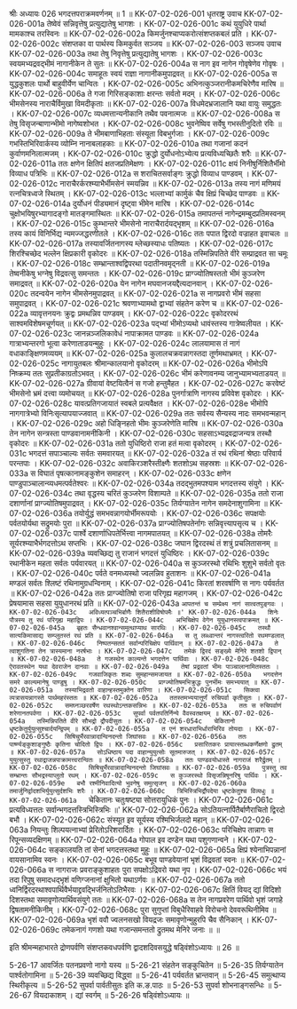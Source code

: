 श्रीः
अध्यायः 026
भगदत्तपराक्रमवर्णनम् ॥ 1 ॥
KK-07-02-026-001	धृतराष्ट्र उवाच 
KK-07-02-026-001a	तेष्वेवं सन्निवृत्तेषु प्रत्युद्यातेषु भागशः ।
KK-07-02-026-001c	कथं युयुधिरे पार्था मामकाश्च तरस्विनः ॥
KK-07-02-026-002a	किमर्जुनश्चाप्यकरोत्संशप्तकबलं प्रति ।
KK-07-02-026-002c	संशप्तका वा पार्थस्य किमकुर्वत सञ्जय ॥
KK-07-02-026-003	सञ्जय उवाच 
KK-07-02-026-003a	तथा तेषु निवृत्तेषु प्रत्युद्यातेषु भागशः ।
KK-07-02-026-003c	स्वयमभ्यद्रवद्भीमं नागानीकेन ते सुतः ॥
KK-07-02-026-004a	स नाग इव नागेन गोवृषेणेव गोवृषः ।
KK-07-02-026-004c	समाहूतः स्वयं राज्ञा नागानीकमुपाद्रवत् ॥
KK-07-02-026-005a	स युद्धकुशलः पार्थो बाहुवीर्येण चान्वितः ।
KK-07-02-026-005c	अभिनत्कुञ्जरानीकमचिरेणैव मारिष ॥
KK-07-02-026-006a	ते गजा गिरिसङ्काशाः क्षरन्तः सर्वतो मदम् ।
KK-07-02-026-006c	भीमसेनस्य नाराचैर्विमुखा विमदीकृताः ॥
KK-07-02-026-007a	विधमेदभ्रजालानि यथा वायुः समुद्धतः ।
KK-07-02-026-007c	व्यधमत्तान्यनीकानि तथैव पवनात्मजः ॥
KK-07-02-026-008a	स तेषु विसृजन्बाणान्भीमो नागेष्वशोभत ।
KK-07-02-026-008c	भुवनेष्विव सर्वेषु गभस्तीनुदितो रविः ॥
KK-07-02-026-009a	ते भीमबाणाभिहताः संस्यूता विबभुर्गजाः ।
KK-07-02-026-009c	गभस्तिभिरिवार्कस्य व्योम्नि नानाबलाहकाः ॥
KK-07-02-026-010a	तथा गजानां कदनं कुर्वाणमनिलात्मजम् ।
KK-07-02-026-010c	क्रुद्धो दुर्योधनोऽभ्येत्य प्रत्यविध्यच्छितैः शरैः ॥
KK-07-02-026-011a	ततः क्षणेन क्षितिपं क्षतजप्रतिमेक्षणः ।
KK-07-02-026-011c	क्षयं निनीषुर्निशितैर्भीमो विव्याध पत्रिभिः ॥
KK-07-02-026-012a	स शराचितसर्वाङ्गः क्रुद्धो विव्याध पाण्डवम् ।
KK-07-02-026-012c	नाराचैरर्करश्म्याभैर्भीमसेनं स्मयन्निव ॥
KK-07-02-026-013a	तस्य नागं मणिमयं रत्नचित्रध्वजे स्थितम् ।
KK-07-02-026-013c	भल्लाभ्यां कार्मुकं चैव क्षिप्रं चिच्छेद पाण्डवः ॥
KK-07-02-026-014a	दुर्योधनं पीड्यमानं दृष्ट्वा भीमेन मारिष ।
KK-07-02-026-014c	चुक्षोभयिषुरभ्यागादङ्गो मातङ्गमास्थितः ॥
KK-07-02-026-015a	तमापतन्तं नागेन्द्रमम्बुदप्रतिमस्वनम् ।
KK-07-02-026-015c	कुम्भान्तरे भीमसेनो नाराचैरार्दयद्भृशम् ॥
KK-07-02-026-016a	तस्य कायं विनिर्भिद्य न्यमज्जद्धरणीतले ।
KK-07-02-026-016c	ततः पपात द्विरदो वज्राहत इवाचलः ॥
KK-07-02-026-017a	तस्यावर्जितनागस्य म्लेच्छस्याधः पतिष्यतः ।
KK-07-02-026-017c	शिरश्चिच्छेद भल्लेन क्षिप्रकारी वृकोदरः ॥
KK-07-02-026-018a	तस्मिन्निपतिते वीरे सम्प्राद्रवत सा चमूः ।
KK-07-02-026-018c	सम्भ्रान्ताश्वद्विपरथा पदातीनवमृद्नती ॥
KK-07-02-026-019a	तेष्वनीकेषु भग्नेषु विद्रवत्सु समन्ततः ।
KK-07-02-026-019c	प्राग्ज्योतिषस्ततो भीमं कुञ्जरेण समाद्रवत् ॥
KK-07-02-026-020a	येन नागेन मघवानजयद्दैत्यदानवान् ।
KK-07-02-026-020c	तदन्वयेन नागेन भीमसेनमुपाद्रवत् ॥
KK-07-02-026-021a	स नागप्रवरो भीमं सहसा समुपाद्रवत् ।
KK-07-02-026-021c	श्रवणाभ्यामथो द्वाभ्यां संहतेन करेण च ॥
KK-07-02-026-022a	व्यावृत्तनयनः क्रुद्वः प्रमथन्निव पाण्डवम् ।
KK-07-02-026-022c	वृकोदररथं साश्वमविशेषमचूर्णयत् ॥
KK-07-02-026-023a	पद्भ्यां भीमोऽप्यथो धावंस्तस्य गात्रेष्वलीयत ।
KK-07-02-026-023c	जानन्नञ्जलिकावेधं नापाक्रामत पाण्डवः ॥
KK-07-02-026-024a	गात्राभ्यन्तरगो भूत्वा करेणाताडयन्मुहुः ।
KK-07-02-026-024c	लालयामास तं नागं वधाकाङ्क्षिणमव्ययम् ॥
KK-07-02-026-025a	कुलालचक्रवन्नागस्तदा तूर्णमथाभ्रमत् ।
KK-07-02-026-025c	नागायुतबलः श्रीमान्कालयानो वृकोदरम् ॥
KK-07-02-026-026a	भीमोऽपि निष्क्रम्य ततः सुप्रतीकाग्रतोऽभवत् ।
KK-07-02-026-026c	भीमं करेणावनम्य जानुभ्यामभ्यताडयत् ॥
KK-07-02-026-027a	ग्रीवायां वेष्टयित्वैनं स गजो हन्तुमैहत ।
KK-07-02-026-027c	करवेष्टं भीमसेनो भ्रमं दत्त्वा व्यमोचयत् ॥
KK-07-02-026-028a	पुनर्गात्राणि नागस्य प्रविवेश वृकोदरः ।
KK-07-02-026-028c	यावत्प्रतिगजायातं स्वबले प्रत्यवैक्षत ।
KK-07-02-026-028e	भीमोपि नागगात्रेभ्यो विनिःसृत्यापयाज्जवात् ॥
KK-07-02-026-029a	ततः सर्वस्य सैन्यस्य नादः समभवन्महान् ।
KK-07-02-026-029c	अहो धिङ्निहतो भीमः कुञ्जरेणेति मारिष ॥
KK-07-02-026-030a	तेन नागेन सन्त्रस्ता पाण्डवानामनीकिनी ।
KK-07-02-026-030c	सहसाऽभ्यद्रवद्राजन्यत्र तस्थौ वृकोदरः ॥
KK-07-02-026-031a	ततो युधिष्ठिरो राजा हतं मत्वा वृकोदरम् ।
KK-07-02-026-031c	भगदत्तं सपाञ्चाल्यः सर्वतः समवारयत् ॥
KK-07-02-026-032a	तं रथं रथिनां श्रेष्ठाः परिवार्य परन्तपाः ।
KK-07-02-026-032c	अवाकिरञ्शरैस्तीक्ष्णैः शतशोऽथ सहस्रशः ॥
KK-07-02-026-033a	स विघातं पृषत्कानामङ्कुशेन समाहरन् ।
KK-07-02-026-033c	क्षणेन पाण्डुपाञ्चालान्व्यधमत्पर्वतेश्वरः ॥
KK-07-02-026-034a	तदद्भुतमपश्याम भगदत्तस्य संयुगे ।
KK-07-02-026-034c	तथा वृद्धस्य चरितं कुञ्जरेण विशाम्पते ॥
KK-07-02-026-035a	ततो राजा दशार्णानां प्राग्ज्योतिषमुपाद्रवत् ।
KK-07-02-026-035c	तिर्यग्यातेन नागेन समदेनाशुगामिना ॥
KK-07-02-026-036a	तयोर्युद्धं समभवन्नागयोर्भीमरूपयोः ।
KK-07-02-026-036c	सपक्षयोः पर्वतयोर्यथा सद्रुमयोः पुरा ॥
KK-07-02-026-037a	प्राग्ज्योतिषपतेर्नागः सन्निवृत्त्यापसृत्य च ।
KK-07-02-026-037c	पार्श्वे दशार्णाधिपतेर्भित्त्वा नागमपातयत् ॥
KK-07-02-026-038a	तोमरैः सूर्यरश्म्याभैर्भगदत्तोऽथ सप्तभिः ।
KK-07-02-026-038c	जघान द्विरदस्थं तं शत्रुं प्रचलितासनम् ॥
KK-07-02-026-039a	व्यवच्छिद्य तु राजानं भगदत्तं युधिष्ठिरः ।
KK-07-02-026-039c	रथानीकेन महता सर्वतः पर्यवारयत् ॥
KK-07-02-026-040a	स कुञ्जरस्थो रथिभिः शुशुभे सर्वतो वृतः ।
KK-07-02-026-040c	पर्वते वनमध्यस्थो ज्वलन्निव हुताशनः ॥
KK-07-02-026-041a	मण्डलं सर्वतः श्लिष्टं रथिनामुग्रधन्विनाम् ।
KK-07-02-026-041c	किरतां शरवर्षाणि स नागः पर्यवर्तत ॥
KK-07-02-026-042a	ततः प्राग्ज्योतिषो राजा परिगृह्य महागजम् ।
KK-07-02-026-042c	प्रेषयामास सहसा युयुधानरथं प्रति ॥
KK-07-02-026-043a	`आपतन्तं च सम्प्रेक्ष्य नागं सात्वतपुङ्गवः ।
KK-07-02-026-043c	अविध्यत्पञ्चभिर्बाणैः शितैराशीविषोपमैः ॥'
KK-07-02-026-044a	शिनेः पौत्रस्य तु रथं परिगृह्य महाद्विपः ।
KK-07-02-026-044c	अभिचिक्षेप वेगेन युयुधानस्त्वपाक्रमत् ॥
KK-07-02-026-045a	बृहतः सैन्धवानश्वान्समुत्थाप्याथ सारथिः ।
KK-07-02-026-045c	तस्थौ सात्यकिमासाद्य सम्प्लुतस्तं रथं प्रति ॥
KK-07-02-026-046a	स तु लब्ध्वान्तरं नागस्त्वरितो रथमण्डलात् ।
KK-07-02-026-046c	निष्पतन्सततं सर्वान्परिचिक्षेप पार्थिवान् ॥
KK-07-02-026-047a	ते त्वाशुगतिना तेन त्रास्यमाना नरर्षभाः ।
KK-07-02-026-047c	तमेकं द्विरदं सङ्ख्ये मेनिरे शतशो द्विपान् ॥
KK-07-02-026-048a	ते गजस्थेन काल्यन्ते भगदत्तेन पार्थिवाः ।
KK-07-02-026-048c	ऐरावतस्थेन यथा देवराजेन दानवाः ॥
KK-07-02-026-049a	तेषां प्रद्रवतां भीमः पाञ्चालानामितस्ततः ।
KK-07-02-026-049c	गजवाजिकृतः शब्दः सुमहान्समजायत ॥
KK-07-02-026-050a	भगदत्तेन समरे काल्यमानेषु पाण्डुषु ।
KK-07-02-026-050c	प्राग्ज्योतिषमभिक्रुद्धः पुनर्भीमः समभ्ययात् ॥
KK-07-02-026-051a	तस्याभिद्रवतो वाहान्हस्तमुक्तेन वारिणा ।
KK-07-02-026-051c	सिक्त्वा व्यत्रासयन्नागस्ते पार्थमहरंस्ततः ॥
KK-07-02-026-052a	ततस्तमभ्ययात्तूर्णं रुचिपर्वा कृतीसुतः ।
KK-07-02-026-052c	समघ्नञ्छरवर्षेण रथस्थोऽन्तकसन्निभः ॥
KK-07-02-026-053a	ततः स रुचिपर्वाणं शरेणानतपर्वणा ।
KK-07-02-026-053c	सुपर्वा पर्वतपतिर्निन्ये वैवस्वतक्षयम् ॥
KK-07-02-026-054a	तस्मिन्निपतिते वीरे सौभद्रो द्रौपदीसुतः ।
KK-07-02-026-054c	चेकितानो धृष्टकेतुर्युयुत्सुश्चार्दयन्द्विपम् ॥
KK-07-02-026-055a	त एनं शरधाराभिर्धाराभिरिव तोयदाः ।
KK-07-02-026-055c	सिषिचुर्भैरवान्नादान्विनदन्तो जिघांसवः ॥
KK-07-02-026-056a	ततः पार्ष्ण्यङ्कुशाङ्गुष्ठैः कृतिना चोदितो द्विपः ।
KK-07-02-026-056c	प्रसारितकरः प्रायात्स्तब्धकर्णेक्षणो द्रुतम् ॥
KK-07-02-026-057a	सोऽधिष्ठाय पदा वाहान्युयुत्सोः सूतमारुजत् ।
KK-07-02-026-057c	युयुत्सुस्तु रथाद्राजन्नपाक्रामत्त्वरान्वितः ॥
KK-07-02-026-058a	ततः पाण्डवयोधास्ते नागराजं शरैर्द्रुतम् ।
KK-07-02-026-058c	सिषिचुर्भैरवान्नादान्विनदन्तो जिघांसवः ॥
KK-07-02-026-059a	पुत्रस्तु तव सम्भ्रान्तः सौभद्रस्याप्लुतो रथम् ।
KK-07-02-026-059c	स कुञ्जरस्थो विसृजन्निषूनरिषु पार्थिवः ।
KK-07-02-026-059e	बभौ रश्मीनिवादित्यो भुवनेषु समुत्सृजन् ॥
KK-07-02-026-060a	तमार्जुनिर्द्वादशभिर्युयुत्सुर्दशभिः शरैः ।
KK-07-02-026-060c	त्रिभिस्त्रिभिर्द्रौपदेया धृष्टकेतुश्च विव्यधुः ॥
KK-07-02-026-061a	`चेकितानः चतुःषष्ट्या सोत्तरायुधिकं पुनः ।
KK-07-02-026-061c	प्रत्यविध्यत्ततः सर्वान्भगदत्तस्त्रिभिस्त्रिभिः ॥'
KK-07-02-026-062a	सोऽतियत्नार्पितैर्बाणैराचितो द्विरदो बभौ ।
KK-07-02-026-062c	संस्यूत इव सूर्यस्य रश्मिभिर्जलदो महान् ॥
KK-07-02-026-063a	नियन्तुः शिल्पयत्नाभ्यां प्रेरितोऽरिशरार्दितः ।
KK-07-02-026-063c	परिचिक्षेप तान्नागः स रिपून्सव्यदक्षिणम् ॥
KK-07-02-026-064a	गोपाल इव दण्डेन यथा पशुगणान्वने ।
KK-07-02-026-064c	सङ्कालयति तां सेनां भगदत्तस्तथा मुहुः ॥
KK-07-02-026-065a	क्षिप्रं श्येनाभिपन्नानां वायसानामिव स्वनः ।
KK-07-02-026-065c	बभूव पाण्डवेयानां भृशं विद्रवतां स्वनः ॥
KK-07-02-026-066a	स नागराजः प्रवराङ्कुशाहतः पुरा सपक्षोऽद्रिवरो यथा नृप ।
KK-07-02-026-066c	भयं तदा रिपुषु समादधद्भृशं वणिग्जनानां क्षुभितो यथाऽर्णवः ॥
KK-07-02-026-067a	ततो ध्वनिर्द्विरदरथाश्वपार्थिवैर्भयाद्द्रवद्भिर्जनितोऽतिभैरवः ।
KK-07-02-026-067c	क्षितिं वियद् द्यां विदिशो दिशस्तथा समावृणोत्पार्थिवसंयुगे ततः ॥
KK-07-02-026-068a	स तेन नागप्रवरेण पार्थिवो भृशं जगाहे द्विषतामनीकिनीम् ।
KK-07-02-026-068c	पुरा सुगुप्तां विबुधैरिवाहवे विरोचनो देववरूथिनीमिव ॥
KK-07-02-026-069a	भृशं ववौ ज्वलनसखो वियद्रजः समावृणोन्मुहुरपि चैव सैनिकान् ।
KK-07-02-026-069c	तमेकनागं गणशो यथा गजान्समन्ततो द्रुतमथ मेनिरे जनाः ॥ ॥

इति श्रीमन्महाभारते द्रोणपर्वणि संशप्तकवधपर्वणि द्वादशदिवसयुद्धे षड्विंशोऽध्यायः ॥ 26 ॥

5-26-17 आवर्जितः पतनप्रवणो नागो यस्य ॥ 5-26-21 संहतेन सङ्कुचितेन ॥ 5-26-35 तिर्यग्यातेन पार्श्वतोगामिना ॥ 5-26-39 व्यवच्छिद्य विद्ध्वा ॥ 5-26-41 पर्यवर्तत भ्रान्तवान् ॥ 5-26-45 समुत्थाप्य स्थिरीकृत्य ॥ 5-26-52 सुपर्वा पार्वतीसुतः इति क.ङ.पाठः ॥ 5-26-53 सुपर्वा शोभनाङ्गसन्धिः ॥ 5-26-67 वियदाकाशम् । द्यां स्वर्गम् ॥ 5-26-26 षड्विंशोऽध्यायः ॥

